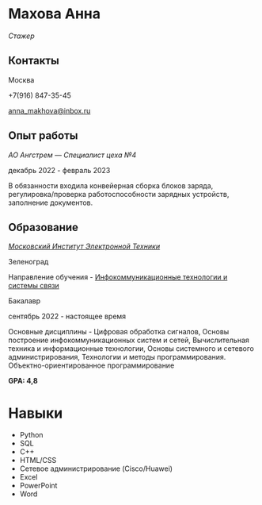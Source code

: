 
# **Махова Анна**

*Стажер*

## Контакты

Москва

+7(916) 847-35-45

anna_makhova@inbox.ru


## Опыт работы

*АО Ангстрем — Специалист цеха №4*

декабрь 2022 - февраль 2023

В обязанности входила конвейерная сборка блоков заряда, регулировка/проверка работоспособности зарядных устройств, заполнение документов.


## Образование
*[Московский Институт Электронной Техники](https://www.miet.ru/)*

Зеленоград

Направление обучения - [Инфокоммуникационные технологии и системы связи](https://www.miet.ru/structure/s/247)

Бакалавр

сентябрь 2022 - настоящее время

Основные дисциплины -  Цифровая обработка сигналов, Основы построение инфокоммуникационных систем и сетей, Вычислительная техника и информационные технологии, Основы системного и сетевого администрирования, Технологии и методы программирования. Объектно-ориентированное программирование

**GPA: 4,8**

# Навыки

* Python
* SQL
* C++
* HTML/CSS
* Сетевое администрирование (Cisco/Huawei)
* Excel
* PowerPoint
* Word
